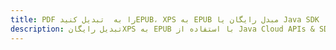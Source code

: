 ---title: PDF را به  تبدیل کنیدEPUB، XPS به EPUB مبدل رایگان یا Java SDKdescription: تبدیل رایگانXPS به EPUB با استفاده از Java Cloud APIs & SDK همچنین اسناد PDF را در Cloud ایجاد، ویرایش و رندر کنید.---